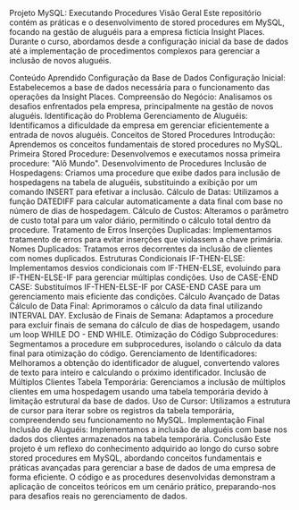 Projeto MySQL: Executando Procedures
Visão Geral
Este repositório contém as práticas e o desenvolvimento de stored procedures em MySQL, focando na gestão de aluguéis para a empresa fictícia Insight Places. Durante o curso, abordamos desde a configuração inicial da base de dados até a implementação de procedimentos complexos para gerenciar a inclusão de novos aluguéis.

Conteúdo Aprendido
Configuração da Base de Dados
Configuração Inicial: Estabelecemos a base de dados necessária para o funcionamento das operações da Insight Places.
Compreensão do Negócio: Analisamos os desafios enfrentados pela empresa, principalmente na gestão de novos aluguéis.
Identificação do Problema
Gerenciamento de Aluguéis: Identificamos a dificuldade da empresa em gerenciar eficientemente a entrada de novos aluguéis.
Conceitos de Stored Procedures
Introdução: Aprendemos os conceitos fundamentais de stored procedures no MySQL.
Primeira Stored Procedure: Desenvolvemos e executamos nossa primeira procedure: "Alô Mundo".
Desenvolvimento de Procedures
Inclusão de Hospedagens: Criamos uma procedure que exibe dados para inclusão de hospedagens na tabela de aluguéis, substituindo a exibição por um comando INSERT para efetivar a inclusão.
Cálculo de Datas: Utilizamos a função DATEDIFF para calcular automaticamente a data final com base no número de dias de hospedagem.
Cálculo de Custos: Alteramos o parâmetro de custo total para um valor diário, permitindo o cálculo total dentro da procedure.
Tratamento de Erros
Inserções Duplicadas: Implementamos tratamento de erros para evitar inserções que violassem a chave primária.
Nomes Duplicados: Tratamos erros decorrentes da inclusão de clientes com nomes duplicados.
Estruturas Condicionais
IF-THEN-ELSE: Implementamos desvios condicionais com IF-THEN-ELSE, evoluindo para IF-THEN-ELSE-IF para gerenciar múltiplas condições.
Uso de CASE-END CASE: Substituímos IF-THEN-ELSE-IF por CASE-END CASE para um gerenciamento mais eficiente das condições.
Cálculo Avançado de Datas
Cálculo de Data Final: Aprimoramos o cálculo da data final utilizando INTERVAL DAY.
Exclusão de Finais de Semana: Adaptamos a procedure para excluir finais de semana do cálculo de dias de hospedagem, usando um loop WHILE DO - END WHILE.
Otimização do Código
Subprocedures: Segmentamos a procedure em subprocedures, isolando o cálculo da data final para otimização do código.
Gerenciamento de Identificadores: Melhoramos a obtenção do identificador de aluguel, convertendo valores de texto para inteiro e calculando o próximo identificador.
Inclusão de Múltiplos Clientes
Tabela Temporária: Gerenciamos a inclusão de múltiplos clientes em uma hospedagem usando uma tabela temporária devido à limitação estrutural da base de dados.
Uso de Cursor: Utilizamos a estrutura de cursor para iterar sobre os registros da tabela temporária, compreendendo seu funcionamento no MySQL.
Implementação Final
Inclusão de Aluguéis: Implementamos a inclusão de aluguéis com base nos dados dos clientes armazenados na tabela temporária.
Conclusão
Este projeto é um reflexo do conhecimento adquirido ao longo do curso sobre stored procedures em MySQL, abordando conceitos fundamentais e práticas avançadas para gerenciar a base de dados de uma empresa de forma eficiente. O código e as procedures desenvolvidas demonstram a aplicação de conceitos teóricos em um cenário prático, preparando-nos para desafios reais no gerenciamento de dados.
